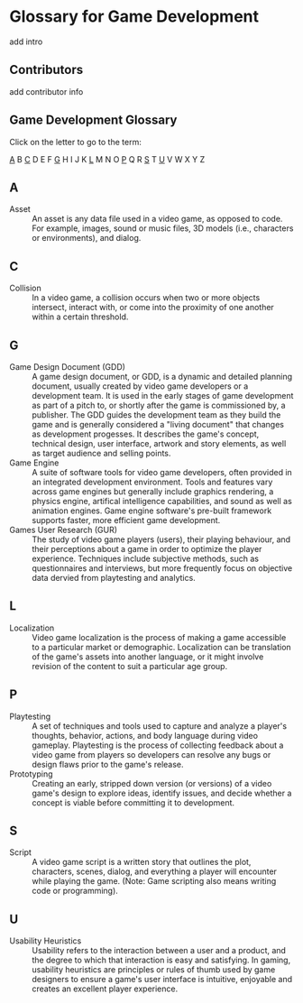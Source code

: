 # Glossary for Game Development

add intro



## Contributors

add contributor info

## Game Development Glossary 

Click on the letter to go to the term:  

[A]( #a) B [C](#c) D E F [G](#g) H I J K [L](#l) M N O [P](#p) Q R [S](#s) T [U](#u) V W X Y Z  


## A
<dl>
<dt>	Asset	</dt>	
   <dd>	An asset is any data file used in a video game, as opposed to code. For example, images, sound or music files, 3D models (i.e., characters or environments), and dialog.   	</dd>
</dl>

## C
<dl>
<dt>	Collision	</dt>	
   <dd>	In a video game, a collision occurs when two or more objects intersect, interact with, or come into the proximity of one another within a certain threshold. 	</dd>
</dl>

## G
<dl>
<dt>	Game Design Document (GDD)	</dt>	
   <dd>	A game design document, or GDD, is a dynamic and detailed planning document, usually created by video game developers or a development team. It is used in the early stages of game development as part of a pitch to, or shortly after the game is commissioned by, a publisher. The GDD guides the development team as they build the game and is generally considered a "living document" that changes as development progesses. It describes the game's concept, technical design, user interface, artwork and story elements, as well as target audience and selling points. </dd>

<dt>	Game Engine	</dt>	
   <dd> A suite of software tools for video game developers, often provided in an integrated development environment. Tools and features vary across game engines but generally include graphics rendering, a physics engine, artifical intelligence capabilities, and sound as well as animation engines. Game engine software's pre-built framework supports faster, more efficient game development.   </dd>

<dt>	Games User Research (GUR)	</dt>	
   <dd>	The study of video game players (users), their playing behaviour, and their perceptions about a game in order to optimize the player experience. Techniques include subjective methods, such as questionnaires and interviews, but more frequently focus on objective data dervied from playtesting and analytics.  	</dd>
</dl>

## L
<dl>
<dt>	Localization	</dt>	
   <dd>	Video game localization is the process of making a game accessible to a particular market or demographic. Localization can be translation of the game's assets into another language, or it might involve revision of the content to suit a particular age group.	</dd>
</dl>

## P
<dl>
<dt>	Playtesting	</dt>	
   <dd>	A set of techniques and tools used to capture and analyze a player's thoughts, behavior, actions, and body language during video gameplay. Playtesting is the process of collecting feedback about a video game from players so developers can resolve any bugs or design flaws prior to the game's release.  	</dd>

<dt> Prototyping </dt> 
<dd>	Creating an early, stripped down version (or versions) of a video game's design to explore ideas, identify issues, and decide whether a concept is viable before committing it to development.  	</dd>
</dl>

## S
<dl>
<dt>	Script	</dt>	
   <dd>	A video game script is a written story that outlines the plot, characters, scenes, dialog, and everything a player will encounter while playing the game. (Note: Game scripting also means writing code or programming).	</dd>

## U
<dl>
<dt>	Usability Heuristics	</dt>	
   <dd>	Usability refers to the interaction between a user and a product, and the degree to which that interaction is easy and satisfying. In gaming, usability heuristics are principles or rules of thumb used by game designers to ensure a game's user interface is intuitive, enjoyable and creates an excellent player experience.   	</dd>

 
</dl>
